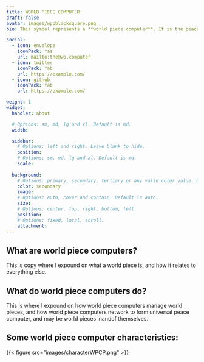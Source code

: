 ```yaml
---
title: WORLD PIECE COMPUTER
draft: false
avatar: images/wpcblacksquare.png
bio: This symbol represents a **world piece computer**. It is the peace symbol with a capital 'W' for world overlayed, and a capital 'C' for computer off the right. This symbol is trademarked, but not registered. 

social:
  - icon: envelope
    iconPack: fas
    url: mailto:the@wp.computer
  - icon: twitter
    iconPack: fab
    url: https://example.com/
  - icon: github
    iconPack: fab
    url: https://example.com/

weight: 1
widget:
  handler: about

  # Options: sm, md, lg and xl. Default is md.
  width:

  sidebar:
    # Options: left and right. Leave blank to hide.
    position:
    # Options: sm, md, lg and xl. Default is md.
    scale:
  
  background:
    # Options: primary, secondary, tertiary or any valid color value. Default is primary.
    color: secondary
    image:
    # Options: auto, cover and contain. Default is auto.
    size:
    # Options: center, top, right, bottom, left.
    position:
    # Options: fixed, local, scroll.
    attachment: 
---
```


## What are world piece computers?

This is copy where I expound on what a world piece is, and how it relates to everything else.

## What do world piece computers do? 

This is where I expound on how world piece computers manage world pieces, and how world piece computers network to form universal peace computer, and may be world pieces inandof themselves.

## Some world piece computer characteristics:

{{< figure src="images/characterWPCP.png" >}}
